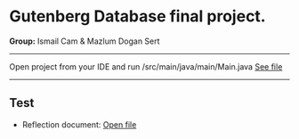 # Gutenberg Database final project.

<strong>Group:</strong> Ismail Cam & Mazlum Dogan Sert

<hr>

Open project from your IDE and run /src/main/java/main/Main.java <a href="https://github.com/bigstepdenmark/gutenbergdb/blob/master/src/main/java/main/Main.java">See file</a>

<hr>

## Test
- Reflection document: <a href="https://github.com/bigstepdenmark/gutenbergdb/tree/master/report/Refleksion.pdf">Open file</a>